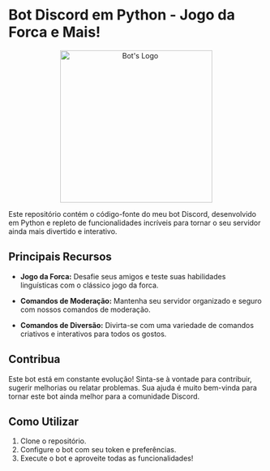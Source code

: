 # Bot Discord em Python - Jogo da Forca e Mais!
<p align="center">
  <img src="https://github.com/Dev-Sams1012/Bot-Discord/assets/160402823/55e5de9e-9752-4907-baa2-7c9152256aaa" alt="Bot's Logo" width="300" text-align=center/>
</p>

Este repositório contém o código-fonte do meu bot Discord, desenvolvido em Python e repleto de funcionalidades incríveis para tornar o seu servidor ainda mais divertido e interativo.

## Principais Recursos

- **Jogo da Forca:** Desafie seus amigos e teste suas habilidades linguísticas com o clássico jogo da forca.
  
- **Comandos de Moderação:** Mantenha seu servidor organizado e seguro com nossos comandos de moderação.
  
- **Comandos de Diversão:** Divirta-se com uma variedade de comandos criativos e interativos para todos os gostos.

## Contribua

Este bot está em constante evolução! Sinta-se à vontade para contribuir, sugerir melhorias ou relatar problemas. Sua ajuda é muito bem-vinda para tornar este bot ainda melhor para a comunidade Discord.

## Como Utilizar

1. Clone o repositório.
2. Configure o bot com seu token e preferências.
3. Execute o bot e aproveite todas as funcionalidades!
